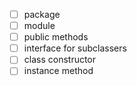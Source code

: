 
- [ ] package
- [ ] module
- [ ] public methods
- [ ] interface for subclassers
- [ ] class constructor
- [ ] instance method